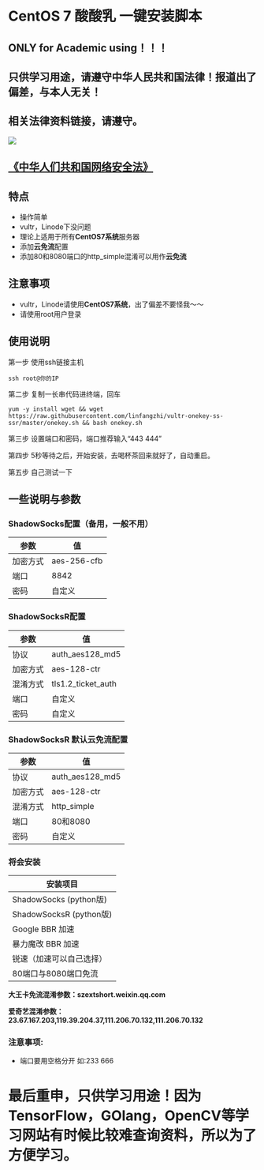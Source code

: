 # CentOS 7 酸酸乳 一键安装脚本
## ONLY for Academic using！！！
## 只供学习用途，请遵守中华人民共和国法律！报道出了偏差，与本人无关！
## 相关法律资料链接，请遵守。
![](https://gss1.bdstatic.com/-vo3dSag_xI4khGkpoWK1HF6hhy/baike/crop%3D0%2C92%2C800%2C528%3Bc0%3Dbaike92%2C5%2C5%2C92%2C30/sign=68cbbe45b8fb43160e50203a1d946a1a/f7246b600c338744be5ef1f25b0fd9f9d62aa0a1.jpg)

## [《中华人们共和国网络安全法》](http://www.law-lib.com/law/law_view.asp?id=547569)

## 特点
* 操作简单
* vultr，Linode下没问题
* 理论上适用于所有**CentOS7系统**服务器
* 添加**云免流**配置
* 添加80和8080端口的http_simple混淆可以用作**云免流**
## 注意事项
* vultr，Linode请使用**CentOS7系统**，出了偏差不要怪我～～
* 请使用root用户登录
## 使用说明

第一步 使用ssh链接主机

`ssh root@你的IP`

第二步 复制一长串代码进终端，回车

`yum -y install wget && wget https://raw.githubusercontent.com/linfangzhi/vultr-onekey-ss-ssr/master/onekey.sh && bash onekey.sh`

第三步 设置端口和密码，端口推荐输入“443 444”

第四步 5秒等待之后，开始安装，去喝杯茶回来就好了，自动重启。

第五步 自己测试一下

## 一些说明与参数

### ShadowSocks配置（备用，一般不用）
参数|值
------|-------
加密方式|aes-256-cfb
端口|8842
密码|自定义
### ShadowSocksR配置
参数|值
------|-------
协议|auth_aes128_md5
加密方式|aes-128-ctr
混淆方式|tls1.2_ticket_auth
端口|自定义
密码|自定义
### ShadowSocksR 默认云免流配置
参数|值
------|-------
协议|auth_aes128_md5
加密方式|aes-128-ctr
混淆方式|http_simple
端口|80和8080
密码|自定义
### 将会安装
|安装项目|
|-----|
|ShadowSocks   (python版)|
|ShadowSocksR  (python版)|
|Google BBR 加速|
|暴力魔改 BBR 加速|
|锐速（加速可以自己选择）|
|80端口与8080端口免流|

**大王卡免流混淆参数：szextshort.weixin.qq.com**

**爱奇艺混淆参数：23.67.167.203,119.39.204.37,111.206.70.132,111.206.70.132**


### 注意事项:
* 端口要用空格分开  如:233 666
# 最后重申，只供学习用途！因为TensorFlow，GOlang，OpenCV等学习网站有时候比较难查询资料，所以为了方便学习。
